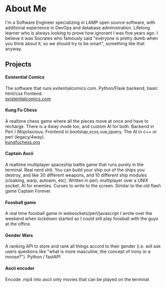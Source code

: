 [comment]: <> (I have to write my general github profile here because this repository has
the same name as my github so ignore this. This is just the code that runs existential comics
Python/Flask)

# About Me

I'm a Software Engineer specializing in LAMP open source software, with additional experience in DevOps and database administration. Lifelong learner who is always looking to prove how ignorant I was five years ago. I believe it was Socrates who famously said "everyone is pretty dumb when you think about it, so we should try to be smart", something like that anyway.

## Projects
#### Existential Comics
The software that runs exitentialcomics.com. Python/Flask backend, basic html/css frontend.  
[existentialcomics.com](https://existentialcomics.com/)
#### Kung Fu Chess
A realtime chess game where all the pieces move at once and have to recharge. There is a 4way mode too, and custom AI for both. Backend in Perl / Mojoliscious. Frontend in bootstap,scss,vue,jquery. The AI in c++ or perl (legacy/4way).  
[kungfuchess.org](https://kungfuchess.org/)
#### Captain Ascii
A realtime multiplayer spaceship battle game that runs purely in the terminal. Real nerd shit. You can build your ship out of the ships you destroy, and like 30 different weapons, and 10 different ship modules (cloaking, warp, autoaim, etc). Written in perl, multiplayer over a UNIX socket, AI for enemies. Curses to write to the screen. Similar to the old flash game Captain Forever.
#### Foosball game
A real time foosball game in websockets/perl/javascript I wrote over the weekend when lockdown started so I could still play foosball with the guys at the office.
#### Gender Wars
A ranking API to store and rank all things accord to their gender (i.e. will ask users questions like "what is more masculine, the concept of irony or a moose?"). Python / fastAPI
#### Ascii encoder
Encode .mp4 into ascii only movies that can be played on the terminal.
